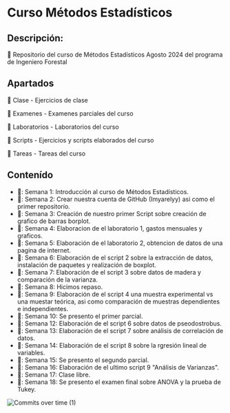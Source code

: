 # Curso Métodos Estadísticos 
## Descripción:
:dart: Repositorio del curso de Métodos Estadísticos Agosto 2024 del programa de Ingeniero Forestal 

## Apartados 
📂 Clase - Ejercicios de clase

📂 Examenes - Examenes parciales del curso 

📂 Laboratorios - Laboratorios del curso

📂 Scripts - Ejercicios y scripts elaborados del curso

📂 Tareas - Tareas del curso

## Contenído

+ 🦋: Semana 1: Introducción al curso de Métodos Estadísticos.
+ 🦋: Semana 2: Crear nuestra cuenta de GitHub (Imyarelyy) asi como el primer repositorío.
+ 🦋: Semana 3: Creación de nuestro primer Script sobre creación de grafico de barras borplot.
+ 🦋: Semana 4: Elaboracion de el laboratorio 1, gastos mensuales y graficos. 
+ 🦋: Semana 5: Elaboración de el laboratorio 2, obtencion de datos de una pagina de internet.
+ 🦋: Semana 6: Elaboración de el script 2 sobre la extracción de datos, instalación de paquetes y realización de boxplot. 
+ 🦋: Semana 7: Elaboración de el script 3 sobre datos de madera y comparación de la varianza. 
+ 🦋: Semana 8: Hicimos repaso. 
+ 🦋: Semana 9: Elaboración de el script 4 una muestra experimental vs una muestar teórica, asi como comparación de muestras dependientes e independientes. 
+ 🦋: Semana 10: Se presento el primer parcial. 
+ 🦋: Semana 12: Elaboración de el script 6 sobre datos de pseodostrobus.
+ 🦋: Semana 13: Elaboración de el script 7 sobre análisis de correlación  de datos.
+ 🦋: Semana 14: Elaboración de el script 8 sobre la rgresión lineal de variables.
+ 🦋: Semana 15: Se presento el segundo parcial.
+ 🦋: Semana 16: Elaboración de el ultimo script 9 "Análisis de Varianzas".
+ 🦋: Semana 17: Clase libre.
+ 🦋: Semana 18: Se presento el examen final sobre ANOVA y la prueba de Tukey. 

![Commits over time (1)](https://github.com/user-attachments/assets/e3c12c7c-fe10-45a9-b481-82ccc7b8b153)
